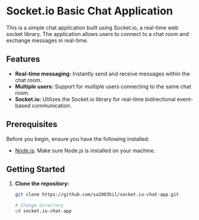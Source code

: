 # Socket.io Basic Chat Application

This is a simple chat application built using Socket.io, a real-time web socket library. The application allows users to connect to a chat room and exchange messages in real-time.

## Features

- **Real-time messaging:** Instantly send and receive messages within the chat room.
- **Multiple users:** Support for multiple users connecting to the same chat room.
- **Socket.io:** Utilizes the Socket.io library for real-time bidirectional event-based communication.

## Prerequisites

Before you begin, ensure you have the following installed:

- [Node.js](https://nodejs.org/): Make sure Node.js is installed on your machine.

## Getting Started

1. **Clone the repository:**

   ```bash
   git clone https://github.com/sa2003hil/socket.io-chat-app.git
   
   # Change directory
   cd socket.io-chat-app
